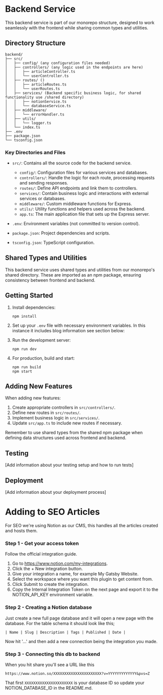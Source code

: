 # Backend Service

This backend service is part of our monorepo structure, designed to work seamlessly with the frontend while sharing common types and utilities.

## Directory Structure

```
backend/
├── src/
│   ├── config/ (any configuration files needed)
│   ├── controllers/ (any logic used in the endpoints are here)
│   │   ├── articleController.ts
│   │   └── userController.ts
│   ├── routes/ ()
│   │   ├── articleRoutes.ts
│   │   └── userRoutes.ts
│   ├── services/ (Backend specific business logic, for shared functionality use /shared directory)
│   │   ├── notionService.ts
│   │   └── databaseService.ts
│   ├── middleware/
│   │   └── errorHandler.ts
│   ├── utils/
│   │   └── logger.ts
│   └── index.ts
├── .env
├── package.json
└── tsconfig.json
```

### Key Directories and Files

- `src/`: Contains all the source code for the backend service.
  - `config/`: Configuration files for various services and databases.
  - `controllers/`: Handle the logic for each route, processing requests and sending responses.
  - `routes/`: Define API endpoints and link them to controllers.
  - `services/`: Contain business logic and interactions with external services or databases.
  - `middleware/`: Custom middleware functions for Express.
  - `utils/`: Utility functions and helpers used across the backend.
  - `app.ts`: The main application file that sets up the Express server.

- `.env`: Environment variables (not committed to version control).
- `package.json`: Project dependencies and scripts.
- `tsconfig.json`: TypeScript configuration.

## Shared Types and Utilities

This backend service uses shared types and utilities from our monorepo's shared directory. These are imported as an npm package, ensuring consistency between frontend and backend.

## Getting Started

1. Install dependencies:
   ```
   npm install
   ```

2. Set up your `.env` file with necessary environment variables. In this instance it includes blog information see section below:

3. Run the development server:
   ```
   npm run dev
   ```

4. For production, build and start:
   ```
   npm run build
   npm start
   ```

## Adding New Features

When adding new features:
1. Create appropriate controllers in `src/controllers/`.
2. Define new routes in `src/routes/`.
3. Implement business logic in `src/services/`.
4. Update `src/app.ts` to include new routes if necessary.

Remember to use shared types from the shared npm package when defining data structures used across frontend and backend.

## Testing

[Add information about your testing setup and how to run tests]

## Deployment

[Add information about your deployment process]


# Adding to SEO Articles

For SEO we're using Notion as our CMS, this handles all the articles created and hosts them. 

### Step 1 - Get your access token

Follow the official integration guide.

1) Go to https://www.notion.com/my-integrations.
2) Click the + New integration button.
3) Give your integration a name, for example My Gatsby Website.
4) Select the workspace where you want this plugin to get content from.
5) Click Submit to create the integration.
6) Copy the Internal Integration Token on the next page and export it to the NOTION_API_KEY environment variable.

### Step 2 - Creating a Notion database

Just create a new full page database and it will open a new page with the database. For the table schema it should look like this;
```
| Name | Slug | Description | Tags | Published | Date |
```

Now hit '...' and then add a new connection being the integration you made.

### Step 3 - Connecting this db to backend

When you hit share you'll see a URL like this

```
https://www.notion.so/XXXXXXXXXXXXXXXXXXXXXX?v=YYYYYYYYYYYYY&pvs=Z
```

That first `XXXXXXXXXXXXXXXXXXXXXX` is your database ID so update your NOTION_DATABASE_ID in the README.md.


